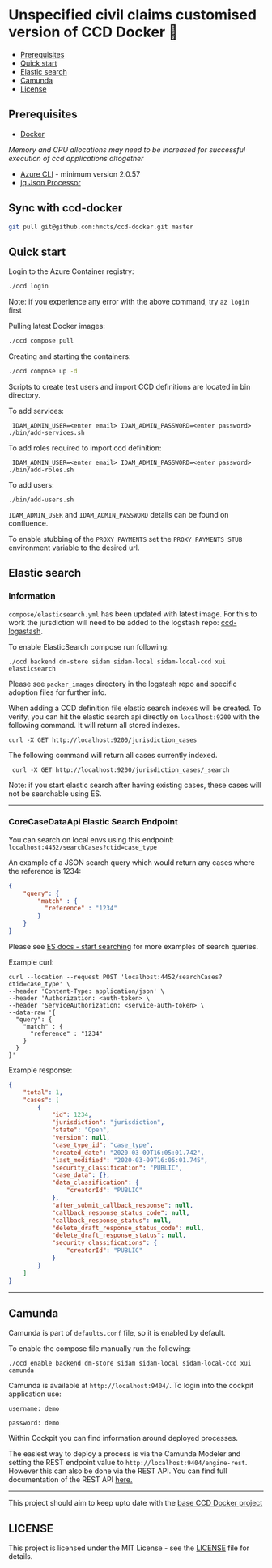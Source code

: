 # Unspecified civil claims customised version of CCD Docker :whale:

- [Prerequisites](#prerequisites)
- [Quick start](#quick-start)
- [Elastic search](#elastic-search)
- [Camunda](#camunda)
- [License](#license)

## Prerequisites

- [Docker](https://www.docker.com)

*Memory and CPU allocations may need to be increased for successful execution of ccd applications altogether*

- [Azure CLI](https://docs.microsoft.com/en-us/cli/azure/install-azure-cli?view=azure-cli-latest) - minimum version 2.0.57
- [jq Json Processor](https://stedolan.github.io/jq)

## Sync with ccd-docker
```bash
git pull git@github.com:hmcts/ccd-docker.git master
```

## Quick start
Login to the Azure Container registry:

```bash
./ccd login
```
Note:
if you experience any error with the above command, try `az login` first

Pulling latest Docker images:

```bash
./ccd compose pull
```

Creating and starting the containers:

```bash
./ccd compose up -d
```

Scripts to create test users and import CCD definitions are located in bin directory.

To add services:

```
 IDAM_ADMIN_USER=<enter email> IDAM_ADMIN_PASSWORD=<enter password> ./bin/add-services.sh
```

To add roles required to import ccd definition:

```
 IDAM_ADMIN_USER=<enter email> IDAM_ADMIN_PASSWORD=<enter password> ./bin/add-roles.sh
```

To add users:

```
./bin/add-users.sh
```

`IDAM_ADMIN_USER` and `IDAM_ADMIN_PASSWORD` details can be found on confluence.

To enable stubbing of the ```PROXY_PAYMENTS``` set the ```PROXY_PAYMENTS_STUB``` environment variable to the desired url.

## Elastic search

### Information
`compose/elasticsearch.yml` has been updated with latest image. For this to work the jursdiction will need to be added
to the logstash repo: [ccd-logastash](https://github.com/hmcts/ccd-logstash).

To enable ElasticSearch compose run following:

```
./ccd backend dm-store sidam sidam-local sidam-local-ccd xui elasticsearch
```

Please see `packer_images` directory in the logstash repo and specific adoption files for further info.

When adding a CCD definition file elastic search indexes will be created. To verify, you can hit the elastic search
api directly on `localhost:9200` with the following command. It will return all stored indexes.
```shell script
curl -X GET http://localhost:9200/jurisdiction_cases
```

The following command will return all cases currently indexed.
```shell script
 curl -X GET http://localhost:9200/jurisdiction_cases/_search
```

Note: if you start elastic search after having existing cases, these cases will not be searchable using ES.

---

### CoreCaseDataApi Elastic Search Endpoint

You can search on local envs using this endpoint: `localhost:4452/searchCases?ctid=case_type`

An example of a JSON search query which would return any cases where the reference is 1234:
```json
{
    "query": {
        "match" : {
          "reference" : "1234"
        }
    }
}
```

Please see [ES docs - start searching](https://www.elastic.co/guide/en/elasticsearch/reference/current/getting-started-search.html) for more
examples of search queries.

Example curl:
```shell script
curl --location --request POST 'localhost:4452/searchCases?ctid=case_type' \
--header 'Content-Type: application/json' \
--header 'Authorization: <auth-token> \
--header 'ServiceAuthorization: <service-auth-token> \
--data-raw '{
  "query": {
    "match" : {
      "reference" : "1234"
    }
  }
}'
```

Example response:
```json
{
    "total": 1,
    "cases": [
        {
            "id": 1234,
            "jurisdiction": "jurisdiction",
            "state": "Open",
            "version": null,
            "case_type_id": "case_type",
            "created_date": "2020-03-09T16:05:01.742",
            "last_modified": "2020-03-09T16:05:01.745",
            "security_classification": "PUBLIC",
            "case_data": {},
            "data_classification": {
                "creatorId": "PUBLIC"
            },
            "after_submit_callback_response": null,
            "callback_response_status_code": null,
            "callback_response_status": null,
            "delete_draft_response_status_code": null,
            "delete_draft_response_status": null,
            "security_classifications": {
                "creatorId": "PUBLIC"
            }
        }
    ]
}

```
----

## Camunda

Camunda is part of `defaults.conf` file, so it is enabled by default.

To enable the compose file manually run the following:

```
./ccd enable backend dm-store sidam sidam-local sidam-local-ccd xui camunda
```

Camunda is available at `http://localhost:9404/`. To login into the cockpit application use: 

`username: demo` 

`password: demo`

Within Cockpit you can find information around deployed processes. 

The easiest way to deploy a process is via the Camunda Modeler and setting the REST endpoint value to 
`http://localhost:9404/engine-rest`. However this can also be done via the REST API. You can find full documentation of the 
REST API [here.](https://docs.camunda.org/manual/latest/reference/rest/)

----

This project should aim to keep upto date with the [base CCD Docker project](https://github.com/hmcts/ccd-docker)

## LICENSE

This project is licensed under the MIT License - see the [LICENSE](LICENSE.md) file for details.
